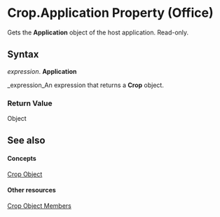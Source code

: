 
# Crop.Application Property (Office)

Gets the  **Application** object of the host application. Read-only.


## Syntax

 _expression_. **Application**

 _expression_An expression that returns a  **Crop** object.


### Return Value

Object


## See also


#### Concepts


 [Crop Object](21ac150e-0a8f-c77b-717f-bf38fbced5a3.md)
#### Other resources


 [Crop Object Members](bd31aced-3364-657b-a5cd-1edf21d67029.md)
